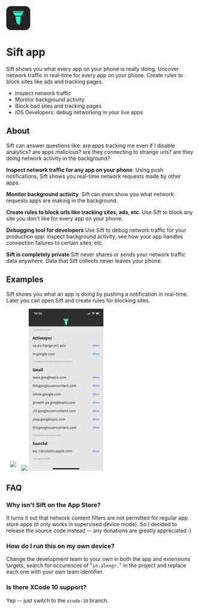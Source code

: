 <img src="Artwork/rounded_icon.png" width="64" height="64">

# Sift app
Sift shows you what every app on your phone is really doing. Uncover network traffic in real-time for every app on your phone. Create rules to block sites like ads and tracking pages.

- Inspect network traffic
- Monitor background activity
- Block bad sites and tracking pages
- iOS Developers: debug networking in your live apps

## About
Sift can answer questions like: are apps tracking me even if I disable analytics? are apps malicious? are they connecting to strange urls? are they doing network activity in the background?

**Inspect network traffic for any app on your phone**. Using push notifications, Sift shows you real-time network requests made by other apps. 

**Monitor background activity**. Sift can even show you what network requests apps are making in the background.

**Create rules to block urls like tracking sites, ads, etc**. Use Sift to block any site you don't like for every app on your phone.

**Debugging tool for developers** Use Sift to debug network traffic for your production app: inspect background activity, see how your app handles connection failures to certain sites, etc.

**Sift is completely private** Sift never shares or sends your network traffic data anywhere. Data that Sift collects never leaves your phone.

## Examples
Sift shows you what an app is doing by pushing a notification in real-time. Later you can open Sift and create rules for blocking sites.

<div>    
    <img width="200px" style="display: inline; margin: 10px;" src="screens/1.PNG"/>
    <img width="200px" style="display: inline" src="screens/2.PNG"/>
    <img width="200px" style="display: inline" src="screens/3.PNG"/>
</div>

## FAQ
### Why isn't Sift on the App Store?
It turns it out that network content filters are not permitted for regular app store apps (it only works in supervised device mode). So I decided to release the source code instead -- any donations are greatly appreciated :)

### How do I run this on my own device?
Change the development team to your own in both the app and extensions targets, search for occurences of  "`in.alexgr.`" in the project and replace each one with your own team identifier. 

### Is there XCode 10 support?
Yep -- just switch to the `xcode-10` branch.
